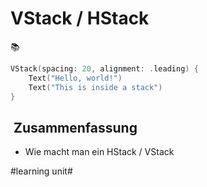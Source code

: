 # VStack / HStack
📚

```swift
VStack(spacing: 20, alignment: .leading) {
    Text("Hello, world!")
    Text("This is inside a stack")
}
```

##  Zusammenfassung
- Wie macht man ein HStack / VStack

#learning unit#